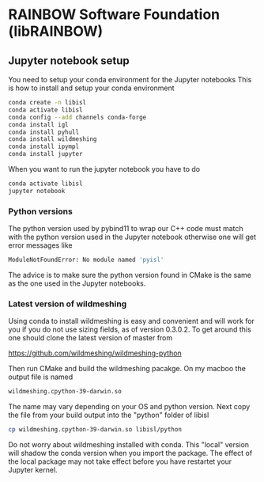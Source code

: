 # RAINBOW Software Foundation (libRAINBOW)
## Jupyter notebook setup
You need to setup your conda environment for the Jupyter notebooks
This is how to install and setup your conda environment

```bash
conda create -n libisl
conda activate libisl
conda config --add channels conda-forge
conda install igl
conda install pyhull
conda install wildmeshing
conda install ipympl
conda install jupyter
```

When you want to run the jupyter notebook you have to do

```bash
conda activate libisl
jupyter notebook
```

### Python versions
The python version used by pybind11 to wrap our C++ code must match with the python version used in the Jupyter notebook otherwise one will get error messages like

```bash
ModuleNotFoundError: No module named 'pyisl'
```
The advice is to make sure the python version found in CMake is the same as the one used in the Jupyter notebooks.

### Latest version of wildmeshing 

Using conda to install wildmeshing is easy and convenient and will work for you if you do not use sizing fields, as of version 0.3.0.2. To get around this one should clone the latest version of master from

https://github.com/wildmeshing/wildmeshing-python

Then run CMake and build the wildmeshing pacakge. On my macboo the output file is named

```bash
wildmeshing.cpython-39-darwin.so
```

The name may vary depending on your OS and python version. Next copy the file from your build output into the "python" folder of libisl

```bash
cp wildmeshing.cpython-39-darwin.so libisl/python
```

Do not worry about wildmeshing installed with conda. This "local" version will shadow the conda version when you import the package. The effect of the local package may not take effect before you have restartet your Jupyter kernel.